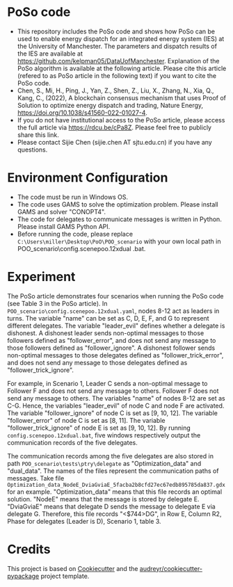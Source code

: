 # PoSo code
- This repository includes the PoSo code and shows how PoSo can be used to enable energy dispatch for an integrated energy system (IES) at the University of Manchester. The parameters and dispatch results of the IES are available at https://github.com/kelpman05/DataUofManchester. Explanation of the PoSo algorithm is available at the following article. Please cite this article (refered to as PoSo article in the following text) if you want to cite the PoSo code.
- Chen, S., Mi, H., Ping, J., Yan, Z., Shen, Z., Liu, X., Zhang, N., Xia, Q., Kang, C., (2022), A blockchain consensus mechanism that uses Proof of Solution to optimize energy dispatch and trading, Nature Energy, https://doi.org/10.1038/s41560-022-01027-4.
- If you do not have institutional access to the PoSo article, please access the full article via https://rdcu.be/cPa8Z. Please feel free to publicly share this link.  
- Please contact Sijie Chen (sijie.chen AT sjtu.edu.cn) if you have any questions. 

# Environment Configuration
- The code must be run in Windows OS.
- The code uses GAMS to solve the optimization problem. Please install GAMS and solver "CONOPT4".
- The code for delegates to communicate messages is written in Python. Please install GAMS Python API. 
- Before running the code, please replace `C:\Users\miller\Desktop\PoO\POO_scenario` with your own local path in POO_scenario\config.scenepoo.12xdual .bat.

# Experiment 
The PoSo article demonstrates four scenarios when running the PoSo code (see Table 3 in the PoSo article). In `POO_scenario\config.scenepoo.12xdual.yaml`, nodes 8-12 act as leaders in turns. The variable "name" can be set as C, D, E, F, and G to represent different delegates. The variable "leader_evil" defines whether a delegate is dishonest. A dishonest leader sends non-optimal messages to those followers defined as "follower_error", and does not send any message to those followers defined as "follower_ignore". A dishonest follower sends non-optimal messages to those delegates defined as "follower_trick_error", and does not send any message to those delegates defined as "follower_trick_ignore".

For example, in Scenario 1, Leader C sends a non-optimal message to Follower F and does not send any message to others. Follower F does not send any message to others. The variables "name" of nodes 8-12 are set as C-G. Hence, the variables "leader_evil" of node C and node F are activated. The variable "follower_ignore" of node C is set as [9, 10, 12]. The variable "follower_error" of node C is set as [8, 11]. The variable "follower_trick_ignore" of node E is set as [9, 10, 12]. By running `config.scenepoo.12xdual.bat`, five windows respectively output the communication records of the five delegates.

The communication records among the five delegates are also stored in path `POO_scenario\tests\ptry\delegate` as "Optimization_data" and "dual_data". The names of the files represent the communication paths of messages. Take file `Optimization_data_NodeE_DviaGviaE_5facba2b8cfd27ec67edb895785da837.gdx` for an example. "Optimization_data" means that this file records an optimal solution. "NodeE" means that the message is stored by delegate E. "DviaGviaE" means that delegate D sends the message to delegate E via delegate G. Therefore, this file records "<$744>DG", in Row E, Column R2, Phase for delegates (Leader is D), Scenario 1, table 3.

# Credits
This project is based on [Cookiecutter](https://github.com/cookiecutter/cookiecutter) and the [audreyr/cookiecutter-pypackage](https://github.com/audreyfeldroy/cookiecutter-pypackage) project template.
